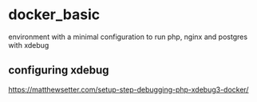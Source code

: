 # docker_basic

environment with a minimal configuration to run php, nginx and postgres with xdebug

## configuring xdebug
https://matthewsetter.com/setup-step-debugging-php-xdebug3-docker/
